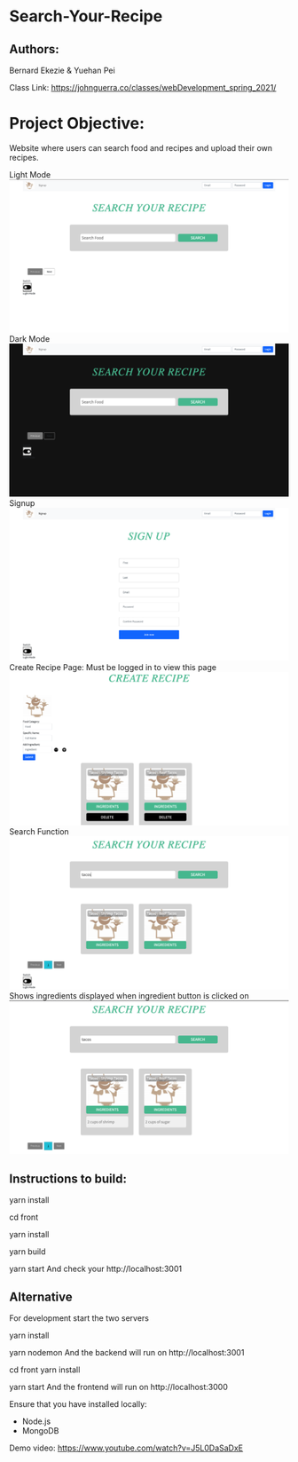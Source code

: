 # Search-Your-Recipe

## Authors:
Bernard Ekezie & Yuehan Pei

Class Link: https://johnguerra.co/classes/webDevelopment_spring_2021/

# Project Objective:
Website where users can search food and recipes and upload their own recipes.

Light Mode
![](screenshot/light.png)
Dark Mode
![](screenshot/dark.png)
Signup
![](screenshot/signup.png)
Create Recipe Page: Must be logged in to view this page
![](screenshot/create.png)
Search Function
![](screenshot/recipe.png)
Shows ingredients displayed when ingredient button is clicked on
![](screenshot/search.png)


## Instructions to build:

yarn install

cd front

yarn install

yarn build

yarn start
And check your http://localhost:3001

## Alternative
For development start the two servers

yarn install

yarn nodemon
And the backend will run on http://localhost:3001

cd front
yarn install

yarn start
And the frontend will run on http://localhost:3000

Ensure that you have installed locally:
- Node.js
- MongoDB

Demo video: https://www.youtube.com/watch?v=J5L0DaSaDxE
